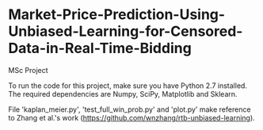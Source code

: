 # Market-Price-Prediction-Using-Unbiased-Learning-for-Censored-Data-in-Real-Time-Bidding
MSc Project

To run the code for this project, make sure you have Python 2.7 installed. The required dependencies are Numpy, SciPy, Matplotlib and Sklearn.


File 'kaplan_meier.py', 'test_full_win_prob.py' and 'plot.py' make reference to Zhang et al.'s work (https://github.com/wnzhang/rtb-unbiased-learning).
